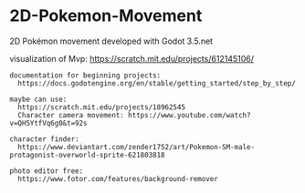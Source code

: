 # 2D-Pokemon-Movement

2D Pokémon movement developed with Godot 3.5.net

visualization of Mvp:
  https://scratch.mit.edu/projects/612145106/

~~~~~~ resources ~~~~~~~~ 
documentation for beginning projects:
  https://docs.godotengine.org/en/stable/getting_started/step_by_step/

maybe can use:
  https://scratch.mit.edu/projects/18962545
  Character camera movement: https://www.youtube.com/watch?v=QH5YtfVq6g0&t=92s

character finder:
  https://www.deviantart.com/zender1752/art/Pokemon-SM-male-protagonist-overworld-sprite-621803818

photo editor free:
  https://www.fotor.com/features/background-remover
